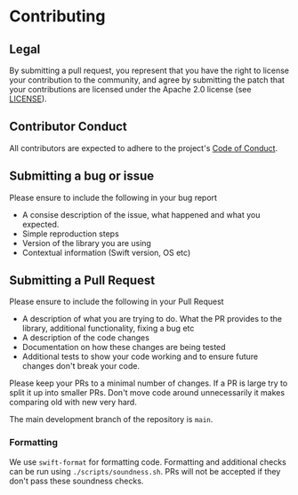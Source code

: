 # Contributing

## Legal

By submitting a pull request, you represent that you have the right to license your contribution to the community, and agree by submitting the patch
that your contributions are licensed under the Apache 2.0 license (see [LICENSE](LICENSE)).

## Contributor Conduct

All contributors are expected to adhere to the project's [Code of Conduct](CODE_OF_CONDUCT.md).

## Submitting a bug or issue

Please ensure to include the following in your bug report

- A consise description of the issue, what happened and what you expected.
- Simple reproduction steps
- Version of the library you are using
- Contextual information (Swift version, OS etc)

## Submitting a Pull Request

Please ensure to include the following in your Pull Request

- A description of what you are trying to do. What the PR provides to the library, additional functionality, fixing a bug etc
- A description of the code changes
- Documentation on how these changes are being tested
- Additional tests to show your code working and to ensure future changes don't break your code.

Please keep your PRs to a minimal number of changes. If a PR is large try to split it up into smaller PRs.
Don't move code around unnecessarily it makes comparing old with new very hard.

The main development branch of the repository is `main`.

### Formatting

We use `swift-format` for formatting code. 
Formatting and additional checks can be run using `./scripts/soundness.sh`. 
PRs will not be accepted if they don't pass these soundness checks. 
